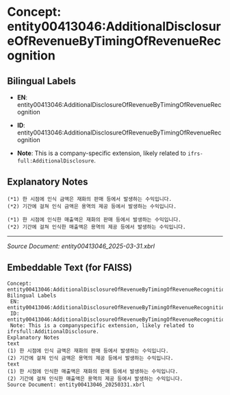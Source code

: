 # Concept: entity00413046:AdditionalDisclosureOfRevenueByTimingOfRevenueRecognition

## Bilingual Labels
- **EN**: entity00413046:AdditionalDisclosureOfRevenueByTimingOfRevenueRecognition

- **ID**: entity00413046:AdditionalDisclosureOfRevenueByTimingOfRevenueRecognition
- **Note**: This is a company-specific extension, likely related to `ifrs-full:AdditionalDisclosure`.

## Explanatory Notes
```text
(*1) 한 시점에 인식 금액은 재화의 판매 등에서 발생하는 수익입니다.
(*2) 기간에 걸쳐 인식 금액은 용역의 제공 등에서 발생하는 수익입니다.
```
```text
(*1) 한 시점에 인식한 매출액은 재화의 판매 등에서 발생하는 수익입니다. 
(*2) 기간에 걸쳐 인식한 매출액은 용역의 제공 등에서 발생하는 수익입니다.
```

---
*Source Document: entity00413046_2025-03-31.xbrl*
## Embeddable Text (for FAISS)
```text
Concept: entity00413046:AdditionalDisclosureOfRevenueByTimingOfRevenueRecognition
Bilingual Labels
 EN: entity00413046:AdditionalDisclosureOfRevenueByTimingOfRevenueRecognition
 ID: entity00413046:AdditionalDisclosureOfRevenueByTimingOfRevenueRecognition
 Note: This is a companyspecific extension, likely related to ifrsfull:AdditionalDisclosure.
Explanatory Notes
text
(1) 한 시점에 인식 금액은 재화의 판매 등에서 발생하는 수익입니다.
(2) 기간에 걸쳐 인식 금액은 용역의 제공 등에서 발생하는 수익입니다.
text
(1) 한 시점에 인식한 매출액은 재화의 판매 등에서 발생하는 수익입니다. 
(2) 기간에 걸쳐 인식한 매출액은 용역의 제공 등에서 발생하는 수익입니다.
Source Document: entity00413046_20250331.xbrl
```